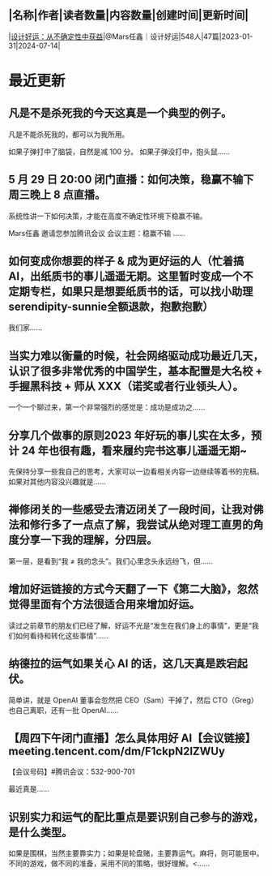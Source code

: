 |名称|作者|读者数量|内容数量|创建时间|更新时间|
---
|[设计好运：从不确定性中获益](https://xiaobot.net/p/Luck?refer=0b133df9-27dc-423b-8101-639049001c13)|@Mars任鑫｜设计好运|548人|47篇|2023-01-31|2024-07-14|

# 最近更新
## 凡是不是杀死我的今天这真是一个典型的例子。

凡是不能杀死我的，都可以为我所用。

如果子弹打中了脑袋，自然是减 100 分。
如果子弹没打中，抱头鼠......
## 5 月 29 日 20:00 闭门直播：如何决策，稳赢不输下周三晚上 8 点直播。
系统性讲一下如何决策，才能在高度不确定性环境下稳赢不输。

Mars任鑫 邀请您参加腾讯会议
会议主题：稳赢不输
......
## 如何变成你想要的样子 &amp; 成为更好运的人（忙着搞 AI，出纸质书的事儿遥遥无期。这里暂时变成一个不定期专栏，如果只是想要纸质书的话，可以找小助理serendipity-sunnie全额退款，抱歉抱歉）

我们家......
## 当实力难以衡量的时候，社会网络驱动成功最近几天，认识了很多非常优秀的中国学生，基本配置是大名校 + 手握黑科技 + 师从 XXX（诺奖或者行业领头人）。

一个一个聊过来，第一个非常强烈的感觉是：成功是成功之......
## 分享几个做事的原则2023 年好玩的事儿实在太多，预计 24 年也很有趣，看来履约完书这事儿遥遥无期~
先保持分享一些我自己的思考，大家可以一边看相关内容一边继续等着书的完稿。如果对其他内容没兴趣就是......
## 禅修闭关的一些感受去清迈闭关了一段时间，让我对佛法和修行多了一点点了解，我尝试从绝对理工直男的角度分享一下我的理解，分四层。

第一层，是看到“我 ≠ 我的念头”。我们心里念头永远纷飞，但......
## 增加好运链接的方式今天翻了一下《第二大脑》，忽然觉得里面有个方法很适合用来增加好运。

读过之前章节的朋友们已经了解，好运不光是“发生在我们身上的事情”，更是“我们如何看待和转化这些事情”......
## 纳德拉的运气如果关心 AI 的话，这几天真是跌宕起伏。

简单讲，就是 OpenAI 董事会忽然把 CEO（Sam）干掉了，然后 CTO（Greg）也自己离职，还有一批 OpenAI......
## 【周四下午闭门直播】怎么具体用好 AI【会议链接】meeting.tencent.com/dm/F1ckpN2IZWUy
【会议号码】#腾讯会议：532-900-701

最近真是......
## 识别实力和运气的配比重点是要识别自己参与的游戏，是什么类型。

如果是围棋，当然主要靠实力；如果是轮盘赌，主要靠运气。麻将，则可能居中。不同的游戏，做不同的准备，采用不同的策略，很好理解。<......

